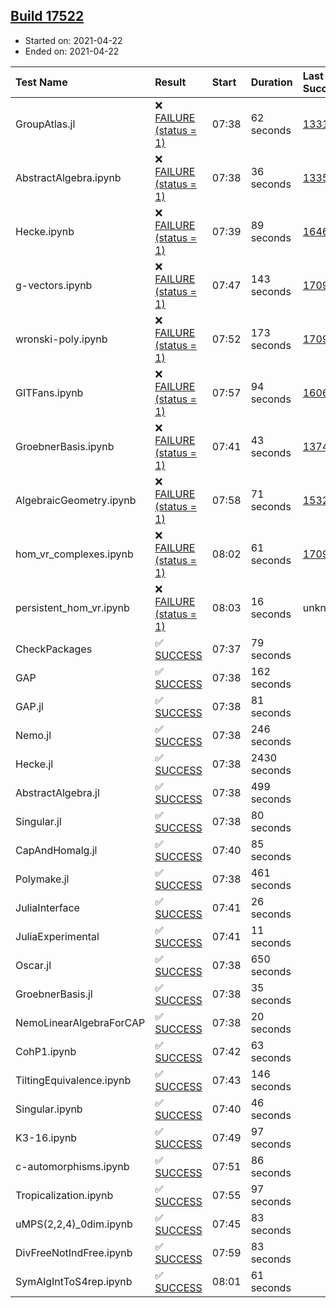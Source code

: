 ## [Build 17522](https://oscarci.mathematik.uni-kl.de/job/oscar/17522/)

* Started on: 2021-04-22
* Ended on: 2021-04-22

| Test Name    | Result | Start | Duration | Last Success | First Failure |
|:-------------|:-------|:------|:---------|:-------------|:--------------|
| GroupAtlas.jl | ❌ [FAILURE (status = 1)](https://oscarci.mathematik.uni-kl.de/job/oscar/17522/artifact/logs/build-17522/GroupAtlas.jl.log) | 07:38 | 62 seconds | [13311](https://oscarci.mathematik.uni-kl.de/job/oscar/13311/) | [13312](https://oscarci.mathematik.uni-kl.de/job/oscar/13312/) |
| AbstractAlgebra.ipynb | ❌ [FAILURE (status = 1)](https://oscarci.mathematik.uni-kl.de/job/oscar/17522/artifact/logs/build-17522/AbstractAlgebra.ipynb.log) | 07:38 | 36 seconds | [13355](https://oscarci.mathematik.uni-kl.de/job/oscar/13355/) | [13356](https://oscarci.mathematik.uni-kl.de/job/oscar/13356/) |
| Hecke.ipynb | ❌ [FAILURE (status = 1)](https://oscarci.mathematik.uni-kl.de/job/oscar/17522/artifact/logs/build-17522/Hecke.ipynb.log) | 07:39 | 89 seconds | [16463](https://oscarci.mathematik.uni-kl.de/job/oscar/16463/) | [16464](https://oscarci.mathematik.uni-kl.de/job/oscar/16464/) |
| g-vectors.ipynb | ❌ [FAILURE (status = 1)](https://oscarci.mathematik.uni-kl.de/job/oscar/17522/artifact/logs/build-17522/g-vectors.ipynb.log) | 07:47 | 143 seconds | [17099](https://oscarci.mathematik.uni-kl.de/job/oscar/17099/) | [17100](https://oscarci.mathematik.uni-kl.de/job/oscar/17100/) |
| wronski-poly.ipynb | ❌ [FAILURE (status = 1)](https://oscarci.mathematik.uni-kl.de/job/oscar/17522/artifact/logs/build-17522/wronski-poly.ipynb.log) | 07:52 | 173 seconds | [17098](https://oscarci.mathematik.uni-kl.de/job/oscar/17098/) | [17099](https://oscarci.mathematik.uni-kl.de/job/oscar/17099/) |
| GITFans.ipynb | ❌ [FAILURE (status = 1)](https://oscarci.mathematik.uni-kl.de/job/oscar/17522/artifact/logs/build-17522/GITFans.ipynb.log) | 07:57 | 94 seconds | [16068](https://oscarci.mathematik.uni-kl.de/job/oscar/16068/) | [16069](https://oscarci.mathematik.uni-kl.de/job/oscar/16069/) |
| GroebnerBasis.ipynb | ❌ [FAILURE (status = 1)](https://oscarci.mathematik.uni-kl.de/job/oscar/17522/artifact/logs/build-17522/GroebnerBasis.ipynb.log) | 07:41 | 43 seconds | [13748](https://oscarci.mathematik.uni-kl.de/job/oscar/13748/) | [13749](https://oscarci.mathematik.uni-kl.de/job/oscar/13749/) |
| AlgebraicGeometry.ipynb | ❌ [FAILURE (status = 1)](https://oscarci.mathematik.uni-kl.de/job/oscar/17522/artifact/logs/build-17522/AlgebraicGeometry.ipynb.log) | 07:58 | 71 seconds | [15322](https://oscarci.mathematik.uni-kl.de/job/oscar/15322/) | [15323](https://oscarci.mathematik.uni-kl.de/job/oscar/15323/) |
| hom_vr_complexes.ipynb | ❌ [FAILURE (status = 1)](https://oscarci.mathematik.uni-kl.de/job/oscar/17522/artifact/logs/build-17522/hom_vr_complexes.ipynb.log) | 08:02 | 61 seconds | [17099](https://oscarci.mathematik.uni-kl.de/job/oscar/17099/) | [17100](https://oscarci.mathematik.uni-kl.de/job/oscar/17100/) |
| persistent_hom_vr.ipynb | ❌ [FAILURE (status = 1)](https://oscarci.mathematik.uni-kl.de/job/oscar/17522/artifact/logs/build-17522/persistent_hom_vr.ipynb.log) | 08:03 | 16 seconds | unknown | unknown |
| CheckPackages | ✅ [SUCCESS](https://oscarci.mathematik.uni-kl.de/job/oscar/17522/artifact/logs/build-17522/CheckPackages.log) | 07:37 | 79 seconds |  |  |
| GAP | ✅ [SUCCESS](https://oscarci.mathematik.uni-kl.de/job/oscar/17522/artifact/logs/build-17522/GAP.log) | 07:38 | 162 seconds |  |  |
| GAP.jl | ✅ [SUCCESS](https://oscarci.mathematik.uni-kl.de/job/oscar/17522/artifact/logs/build-17522/GAP.jl.log) | 07:38 | 81 seconds |  |  |
| Nemo.jl | ✅ [SUCCESS](https://oscarci.mathematik.uni-kl.de/job/oscar/17522/artifact/logs/build-17522/Nemo.jl.log) | 07:38 | 246 seconds |  |  |
| Hecke.jl | ✅ [SUCCESS](https://oscarci.mathematik.uni-kl.de/job/oscar/17522/artifact/logs/build-17522/Hecke.jl.log) | 07:38 | 2430 seconds |  |  |
| AbstractAlgebra.jl | ✅ [SUCCESS](https://oscarci.mathematik.uni-kl.de/job/oscar/17522/artifact/logs/build-17522/AbstractAlgebra.jl.log) | 07:38 | 499 seconds |  |  |
| Singular.jl | ✅ [SUCCESS](https://oscarci.mathematik.uni-kl.de/job/oscar/17522/artifact/logs/build-17522/Singular.jl.log) | 07:38 | 80 seconds |  |  |
| CapAndHomalg.jl | ✅ [SUCCESS](https://oscarci.mathematik.uni-kl.de/job/oscar/17522/artifact/logs/build-17522/CapAndHomalg.jl.log) | 07:40 | 85 seconds |  |  |
| Polymake.jl | ✅ [SUCCESS](https://oscarci.mathematik.uni-kl.de/job/oscar/17522/artifact/logs/build-17522/Polymake.jl.log) | 07:38 | 461 seconds |  |  |
| JuliaInterface | ✅ [SUCCESS](https://oscarci.mathematik.uni-kl.de/job/oscar/17522/artifact/logs/build-17522/JuliaInterface.log) | 07:41 | 26 seconds |  |  |
| JuliaExperimental | ✅ [SUCCESS](https://oscarci.mathematik.uni-kl.de/job/oscar/17522/artifact/logs/build-17522/JuliaExperimental.log) | 07:41 | 11 seconds |  |  |
| Oscar.jl | ✅ [SUCCESS](https://oscarci.mathematik.uni-kl.de/job/oscar/17522/artifact/logs/build-17522/Oscar.jl.log) | 07:38 | 650 seconds |  |  |
| GroebnerBasis.jl | ✅ [SUCCESS](https://oscarci.mathematik.uni-kl.de/job/oscar/17522/artifact/logs/build-17522/GroebnerBasis.jl.log) | 07:38 | 35 seconds |  |  |
| NemoLinearAlgebraForCAP | ✅ [SUCCESS](https://oscarci.mathematik.uni-kl.de/job/oscar/17522/artifact/logs/build-17522/NemoLinearAlgebraForCAP.log) | 07:38 | 20 seconds |  |  |
| CohP1.ipynb | ✅ [SUCCESS](https://oscarci.mathematik.uni-kl.de/job/oscar/17522/artifact/logs/build-17522/CohP1.ipynb.log) | 07:42 | 63 seconds |  |  |
| TiltingEquivalence.ipynb | ✅ [SUCCESS](https://oscarci.mathematik.uni-kl.de/job/oscar/17522/artifact/logs/build-17522/TiltingEquivalence.ipynb.log) | 07:43 | 146 seconds |  |  |
| Singular.ipynb | ✅ [SUCCESS](https://oscarci.mathematik.uni-kl.de/job/oscar/17522/artifact/logs/build-17522/Singular.ipynb.log) | 07:40 | 46 seconds |  |  |
| K3-16.ipynb | ✅ [SUCCESS](https://oscarci.mathematik.uni-kl.de/job/oscar/17522/artifact/logs/build-17522/K3-16.ipynb.log) | 07:49 | 97 seconds |  |  |
| c-automorphisms.ipynb | ✅ [SUCCESS](https://oscarci.mathematik.uni-kl.de/job/oscar/17522/artifact/logs/build-17522/c-automorphisms.ipynb.log) | 07:51 | 86 seconds |  |  |
| Tropicalization.ipynb | ✅ [SUCCESS](https://oscarci.mathematik.uni-kl.de/job/oscar/17522/artifact/logs/build-17522/Tropicalization.ipynb.log) | 07:55 | 97 seconds |  |  |
| uMPS(2,2,4)_0dim.ipynb | ✅ [SUCCESS](https://oscarci.mathematik.uni-kl.de/job/oscar/17522/artifact/logs/build-17522/uMPS-2-2-4-_0dim.ipynb.log) | 07:45 | 83 seconds |  |  |
| DivFreeNotIndFree.ipynb | ✅ [SUCCESS](https://oscarci.mathematik.uni-kl.de/job/oscar/17522/artifact/logs/build-17522/DivFreeNotIndFree.ipynb.log) | 07:59 | 83 seconds |  |  |
| SymAlgIntToS4rep.ipynb | ✅ [SUCCESS](https://oscarci.mathematik.uni-kl.de/job/oscar/17522/artifact/logs/build-17522/SymAlgIntToS4rep.ipynb.log) | 08:01 | 61 seconds |  |  |
